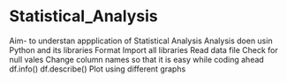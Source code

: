 # Statistical_Analysis
Aim- to understan appplication of Statistical Analysis
Analysis doen usin Python and its libraries
Format
Import all libraries
Read data file
Check for null vales
Change column names so that it is easy while coding ahead
df.info()
df.describe()
Plot using different graphs 
